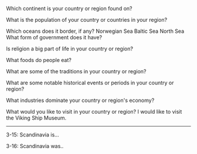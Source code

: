 Which continent is your country or region found on?

What is the population of your country or countries in your region?

Which oceans does it border, if any?
Norwegian Sea Baltic Sea North Sea
What form of government does it have?

Is religion a big part of life in your country or region?

What foods do people eat?

What are some of the traditions in your country or region?

What are some notable historical events or periods in your country or region?

What industries dominate your country or region's economy?

What would you like to visit in your country or region?
I would like to visit the Viking Ship Museum.
***

3-15: Scandinavia is...

3-16: Scandinavia was..
